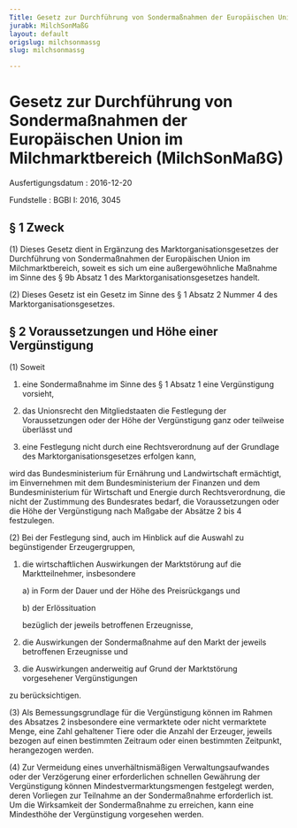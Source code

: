 ```yaml
---
Title: Gesetz zur Durchführung von Sondermaßnahmen der Europäischen Union im Milchmarktbereich
jurabk: MilchSonMaßG
layout: default
origslug: milchsonmassg
slug: milchsonmassg

---
```


# Gesetz zur Durchführung von Sondermaßnahmen der Europäischen Union im Milchmarktbereich (MilchSonMaßG)

Ausfertigungsdatum
:   2016-12-20

Fundstelle
:   BGBl I: 2016, 3045


## § 1 Zweck

(1) Dieses Gesetz dient in Ergänzung des Marktorganisationsgesetzes
der Durchführung von Sondermaßnahmen der Europäischen Union im
Milchmarktbereich, soweit es sich um eine außergewöhnliche Maßnahme im
Sinne des § 9b Absatz 1 des Marktorganisationsgesetzes handelt.

(2) Dieses Gesetz ist ein Gesetz im Sinne des § 1 Absatz 2 Nummer 4
des Marktorganisationsgesetzes.


## § 2 Voraussetzungen und Höhe einer Vergünstigung

(1) Soweit

1.  eine Sondermaßnahme im Sinne des § 1 Absatz 1 eine Vergünstigung
    vorsieht,


2.  das Unionsrecht den Mitgliedstaaten die Festlegung der Voraussetzungen
    oder der Höhe der Vergünstigung ganz oder teilweise überlässt und


3.  eine Festlegung nicht durch eine Rechtsverordnung auf der Grundlage
    des Marktorganisationsgesetzes erfolgen kann,



wird das Bundesministerium für Ernährung und Landwirtschaft
ermächtigt, im Einvernehmen mit dem Bundesministerium der Finanzen und
dem Bundesministerium für Wirtschaft und Energie durch
Rechtsverordnung, die nicht der Zustimmung des Bundesrates bedarf, die
Voraussetzungen oder die Höhe der Vergünstigung nach Maßgabe der
Absätze 2 bis 4 festzulegen.

(2) Bei der Festlegung sind, auch im Hinblick auf die Auswahl zu
begünstigender Erzeugergruppen,

1.  die wirtschaftlichen Auswirkungen der Marktstörung auf die
    Marktteilnehmer, insbesondere

    a)  in Form der Dauer und der Höhe des Preisrückgangs und


    b)  der Erlössituation



    bezüglich der jeweils betroffenen Erzeugnisse,


2.  die Auswirkungen der Sondermaßnahme auf den Markt der jeweils
    betroffenen Erzeugnisse und


3.  die Auswirkungen anderweitig auf Grund der Marktstörung vorgesehener
    Vergünstigungen



zu berücksichtigen.

(3) Als Bemessungsgrundlage für die Vergünstigung können im Rahmen des
Absatzes 2 insbesondere eine vermarktete oder nicht vermarktete Menge,
eine Zahl gehaltener Tiere oder die Anzahl der Erzeuger, jeweils
bezogen auf einen bestimmten Zeitraum oder einen bestimmten Zeitpunkt,
herangezogen werden.

(4) Zur Vermeidung eines unverhältnismäßigen Verwaltungsaufwandes oder
der Verzögerung einer erforderlichen schnellen Gewährung der
Vergünstigung können Mindestvermarktungsmengen festgelegt werden,
deren Vorliegen zur Teilnahme an der Sondermaßnahme erforderlich ist.
Um die Wirksamkeit der Sondermaßnahme zu erreichen, kann eine
Mindesthöhe der Vergünstigung vorgesehen werden.

